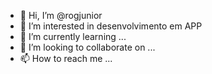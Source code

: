 - 👋 Hi, I’m @rogjunior
- 👀 I’m interested in  desenvolvimento em APP
- 🌱 I’m currently learning ...
- 💞️ I’m looking to collaborate on ...
- 📫 How to reach me ...

<!---
rogjunior/rogjunior is a ✨ special ✨ repository because its `README.md` (this file) appears on your GitHub profile.
You can click the Preview link to take a look at your changes.
--->
